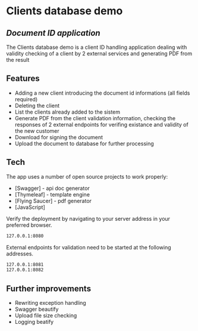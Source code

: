 # Clients database demo
## _Document ID application_

The Clients database demo is a client ID handling application dealing with validity checking of a client by 2 external services and generating PDF from the result

## Features

- Adding a new client introducing the document id informations (all fields required)
- Deleting the client
- List the clients already added to the sistem
- Generate PDF from the client validation information, checking the responses of 2 external endpoints for verifing existance and validity of the new customer
- Download for signing the document
- Upload the document to database for further processing

## Tech

The app uses a number of open source projects to work properly:

- [Swagger] - api doc generator
- [Thymeleaf] - template engine
- [Flying Saucer] - pdf generator
- [JavaScript]

Verify the deployment by navigating to your server address in
your preferred browser.

```sh
127.0.0.1:8080
```
External endpoints for validation need to be started at the following addresses.

```sh
127.0.0.1:8081
127.0.0.1:8082
```
## Further improvements

- Rewriting exception handling
- Swagger beautify 
- Upload file size checking
- Logging beatify
    








